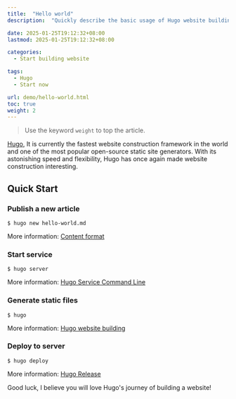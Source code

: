 ```yaml
---
title:  "Hello world"
description:  "Quickly describe the basic usage of Hugo website building."

date: 2025-01-25T19:12:32+08:00
lastmod: 2025-01-25T19:12:32+08:00

categories:
  - Start building website

tags:
  - Hugo
  - Start now

url: demo/hello-world.html
toc: true
weight: 2
---
```


> Use the keyword `weight` to top the article.

[Hugo](https://gohugo.io/), It is currently the fastest website construction framework in the world and one of the most popular open-source static site generators. With its astonishing speed and flexibility, Hugo has once again made website construction interesting.

<!--more-->

## Quick Start

### Publish a new article

```shell
$ hugo new hello-world.md
```

More information: [Content format](https://gohugo.io/content-management/formats/)

### Start service

```shell
$ hugo server
```

More information: [Hugo Service Command Line](https://gohugo.io/commands/hugo_server/)

### Generate static files

```shell
$ hugo
```

More information: [Hugo website building](https://gohugo.io/commands/hugo/)

### Deploy to server

```language
$ hugo deploy
```

More information: [Hugo Release](https://gohugo.io/commands/hugo_deploy/)

Good luck, I believe you will love Hugo's journey of building a website!